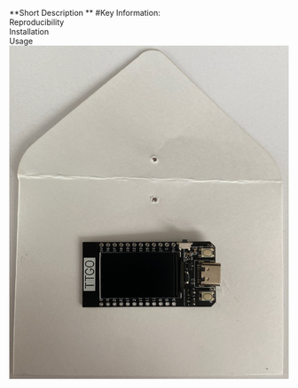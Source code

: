 **Short Description  **
#Key Information:  
Reproducibility  
Installation  
Usage  
![Alt text](images/IMG_3211.jpeg?raw=true "IMG_3211")

